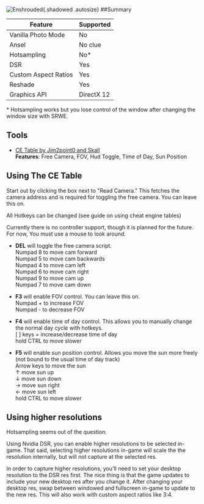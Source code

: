 ![Enshrouded](\Images\enshrouded_header.png "Shot by jim2point0"){.shadowed .autosize}
##Summary

Feature | Supported
--|--
Vanilla Photo Mode | No
Ansel | No clue
Hotsampling | No*
DSR | Yes
Custom Aspect Ratios | Yes
Reshade | Yes
Graphics API | DirectX 12

\* Hotsampling works but you lose control of the window after changing the window size with SRWE. 
 
## Tools

* [CE Table by Jim2point0 and Skall](..\CheatTables\enshrouded_v2.CT)  
**Features**: Free Camera, FOV, Hud Toggle, Time of Day, Sun Position

## Using The CE Table

Start out by clicking the box next to "Read Camera." This fetches the camera address and is required for toggling the free camera. You can leave this on.

All Hotkeys can be changed (see guide on using cheat engine tables)

Currently there is no controller support, though it is planned for the future. For now, You must use a mouse to look around.  

* **DEL** will toggle the free camera script.  
  Numpad 8 to move cam forward  
  Numpad 5 to move cam backwards  
  Numpad 4 to move cam left  
  Numpad 6 to move cam right  
  Numpad 9 to move cam up  
  Numpad 7 to move cam down  
  
* **F3** will enable FOV control. You can leave this on.  
  Numpad + to increase FOV  
  Numpad - to decrease FOV  

* **F4** will enable time of day control. This allows you to manually change the normal day cycle with hotkeys.  
  [ ] keys = increase/decrease time of day  
  hold CTRL to move slower  

* **F5** will enable sun position control. Allows you move the sun more freely (not bound to the usual time of day track)  
  Arrow keys to move the sun  
  ↑   move sun up  
  ↓	move sun down  
  →	move sun right  
  ←	move sun left  
  hold CTRL to move slower

## Using higher resolutions

Hotsampling seems out of the question. 

Using Nvidia DSR, you can enable higher resolutions to be selected in-game. That said, selecting higher resolutions in-game will scale the the resolution internally, but will not capture at the selected res. 

In order to capture higher resolutions, you'll need to set your desktop resolution to the DSR res first. The nice thing is that the game updates to include your new desktop res after you change it. After changing your desktop res, swap between windowed and fullscreen in-game to update to the new res. This will also work with custom aspect ratios like 3:4.


